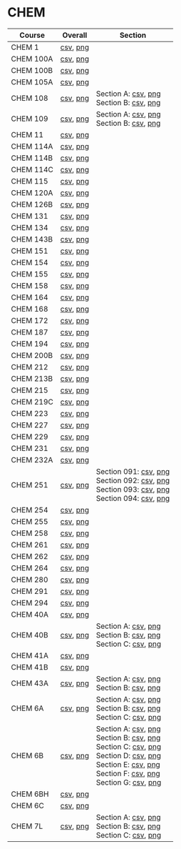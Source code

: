 # CHEM

| Course | Overall | Section |
| ------ | ------- | ------- |
| CHEM 1 | [csv](https://github.com/UCSD-Historical-Enrollment-Data/2024Winter/blob/main/overall/CHEM%201.csv), [png](https://raw.githubusercontent.com/UCSD-Historical-Enrollment-Data/2024Winter/main/plot_overall/CHEM%201.png) |  |
| CHEM 100A | [csv](https://github.com/UCSD-Historical-Enrollment-Data/2024Winter/blob/main/overall/CHEM%20100A.csv), [png](https://raw.githubusercontent.com/UCSD-Historical-Enrollment-Data/2024Winter/main/plot_overall/CHEM%20100A.png) |  |
| CHEM 100B | [csv](https://github.com/UCSD-Historical-Enrollment-Data/2024Winter/blob/main/overall/CHEM%20100B.csv), [png](https://raw.githubusercontent.com/UCSD-Historical-Enrollment-Data/2024Winter/main/plot_overall/CHEM%20100B.png) |  |
| CHEM 105A | [csv](https://github.com/UCSD-Historical-Enrollment-Data/2024Winter/blob/main/overall/CHEM%20105A.csv), [png](https://raw.githubusercontent.com/UCSD-Historical-Enrollment-Data/2024Winter/main/plot_overall/CHEM%20105A.png) |  |
| CHEM 108 | [csv](https://github.com/UCSD-Historical-Enrollment-Data/2024Winter/blob/main/overall/CHEM%20108.csv), [png](https://raw.githubusercontent.com/UCSD-Historical-Enrollment-Data/2024Winter/main/plot_overall/CHEM%20108.png) | Section A: [csv](https://github.com/UCSD-Historical-Enrollment-Data/2024Winter/blob/main/section/CHEM%20108_A.csv), [png](https://raw.githubusercontent.com/UCSD-Historical-Enrollment-Data/2024Winter/main/plot_section/CHEM%20108_A.png)<br>Section B: [csv](https://github.com/UCSD-Historical-Enrollment-Data/2024Winter/blob/main/section/CHEM%20108_B.csv), [png](https://raw.githubusercontent.com/UCSD-Historical-Enrollment-Data/2024Winter/main/plot_section/CHEM%20108_B.png) |
| CHEM 109 | [csv](https://github.com/UCSD-Historical-Enrollment-Data/2024Winter/blob/main/overall/CHEM%20109.csv), [png](https://raw.githubusercontent.com/UCSD-Historical-Enrollment-Data/2024Winter/main/plot_overall/CHEM%20109.png) | Section A: [csv](https://github.com/UCSD-Historical-Enrollment-Data/2024Winter/blob/main/section/CHEM%20109_A.csv), [png](https://raw.githubusercontent.com/UCSD-Historical-Enrollment-Data/2024Winter/main/plot_section/CHEM%20109_A.png)<br>Section B: [csv](https://github.com/UCSD-Historical-Enrollment-Data/2024Winter/blob/main/section/CHEM%20109_B.csv), [png](https://raw.githubusercontent.com/UCSD-Historical-Enrollment-Data/2024Winter/main/plot_section/CHEM%20109_B.png) |
| CHEM 11 | [csv](https://github.com/UCSD-Historical-Enrollment-Data/2024Winter/blob/main/overall/CHEM%2011.csv), [png](https://raw.githubusercontent.com/UCSD-Historical-Enrollment-Data/2024Winter/main/plot_overall/CHEM%2011.png) |  |
| CHEM 114A | [csv](https://github.com/UCSD-Historical-Enrollment-Data/2024Winter/blob/main/overall/CHEM%20114A.csv), [png](https://raw.githubusercontent.com/UCSD-Historical-Enrollment-Data/2024Winter/main/plot_overall/CHEM%20114A.png) |  |
| CHEM 114B | [csv](https://github.com/UCSD-Historical-Enrollment-Data/2024Winter/blob/main/overall/CHEM%20114B.csv), [png](https://raw.githubusercontent.com/UCSD-Historical-Enrollment-Data/2024Winter/main/plot_overall/CHEM%20114B.png) |  |
| CHEM 114C | [csv](https://github.com/UCSD-Historical-Enrollment-Data/2024Winter/blob/main/overall/CHEM%20114C.csv), [png](https://raw.githubusercontent.com/UCSD-Historical-Enrollment-Data/2024Winter/main/plot_overall/CHEM%20114C.png) |  |
| CHEM 115 | [csv](https://github.com/UCSD-Historical-Enrollment-Data/2024Winter/blob/main/overall/CHEM%20115.csv), [png](https://raw.githubusercontent.com/UCSD-Historical-Enrollment-Data/2024Winter/main/plot_overall/CHEM%20115.png) |  |
| CHEM 120A | [csv](https://github.com/UCSD-Historical-Enrollment-Data/2024Winter/blob/main/overall/CHEM%20120A.csv), [png](https://raw.githubusercontent.com/UCSD-Historical-Enrollment-Data/2024Winter/main/plot_overall/CHEM%20120A.png) |  |
| CHEM 126B | [csv](https://github.com/UCSD-Historical-Enrollment-Data/2024Winter/blob/main/overall/CHEM%20126B.csv), [png](https://raw.githubusercontent.com/UCSD-Historical-Enrollment-Data/2024Winter/main/plot_overall/CHEM%20126B.png) |  |
| CHEM 131 | [csv](https://github.com/UCSD-Historical-Enrollment-Data/2024Winter/blob/main/overall/CHEM%20131.csv), [png](https://raw.githubusercontent.com/UCSD-Historical-Enrollment-Data/2024Winter/main/plot_overall/CHEM%20131.png) |  |
| CHEM 134 | [csv](https://github.com/UCSD-Historical-Enrollment-Data/2024Winter/blob/main/overall/CHEM%20134.csv), [png](https://raw.githubusercontent.com/UCSD-Historical-Enrollment-Data/2024Winter/main/plot_overall/CHEM%20134.png) |  |
| CHEM 143B | [csv](https://github.com/UCSD-Historical-Enrollment-Data/2024Winter/blob/main/overall/CHEM%20143B.csv), [png](https://raw.githubusercontent.com/UCSD-Historical-Enrollment-Data/2024Winter/main/plot_overall/CHEM%20143B.png) |  |
| CHEM 151 | [csv](https://github.com/UCSD-Historical-Enrollment-Data/2024Winter/blob/main/overall/CHEM%20151.csv), [png](https://raw.githubusercontent.com/UCSD-Historical-Enrollment-Data/2024Winter/main/plot_overall/CHEM%20151.png) |  |
| CHEM 154 | [csv](https://github.com/UCSD-Historical-Enrollment-Data/2024Winter/blob/main/overall/CHEM%20154.csv), [png](https://raw.githubusercontent.com/UCSD-Historical-Enrollment-Data/2024Winter/main/plot_overall/CHEM%20154.png) |  |
| CHEM 155 | [csv](https://github.com/UCSD-Historical-Enrollment-Data/2024Winter/blob/main/overall/CHEM%20155.csv), [png](https://raw.githubusercontent.com/UCSD-Historical-Enrollment-Data/2024Winter/main/plot_overall/CHEM%20155.png) |  |
| CHEM 158 | [csv](https://github.com/UCSD-Historical-Enrollment-Data/2024Winter/blob/main/overall/CHEM%20158.csv), [png](https://raw.githubusercontent.com/UCSD-Historical-Enrollment-Data/2024Winter/main/plot_overall/CHEM%20158.png) |  |
| CHEM 164 | [csv](https://github.com/UCSD-Historical-Enrollment-Data/2024Winter/blob/main/overall/CHEM%20164.csv), [png](https://raw.githubusercontent.com/UCSD-Historical-Enrollment-Data/2024Winter/main/plot_overall/CHEM%20164.png) |  |
| CHEM 168 | [csv](https://github.com/UCSD-Historical-Enrollment-Data/2024Winter/blob/main/overall/CHEM%20168.csv), [png](https://raw.githubusercontent.com/UCSD-Historical-Enrollment-Data/2024Winter/main/plot_overall/CHEM%20168.png) |  |
| CHEM 172 | [csv](https://github.com/UCSD-Historical-Enrollment-Data/2024Winter/blob/main/overall/CHEM%20172.csv), [png](https://raw.githubusercontent.com/UCSD-Historical-Enrollment-Data/2024Winter/main/plot_overall/CHEM%20172.png) |  |
| CHEM 187 | [csv](https://github.com/UCSD-Historical-Enrollment-Data/2024Winter/blob/main/overall/CHEM%20187.csv), [png](https://raw.githubusercontent.com/UCSD-Historical-Enrollment-Data/2024Winter/main/plot_overall/CHEM%20187.png) |  |
| CHEM 194 | [csv](https://github.com/UCSD-Historical-Enrollment-Data/2024Winter/blob/main/overall/CHEM%20194.csv), [png](https://raw.githubusercontent.com/UCSD-Historical-Enrollment-Data/2024Winter/main/plot_overall/CHEM%20194.png) |  |
| CHEM 200B | [csv](https://github.com/UCSD-Historical-Enrollment-Data/2024Winter/blob/main/overall/CHEM%20200B.csv), [png](https://raw.githubusercontent.com/UCSD-Historical-Enrollment-Data/2024Winter/main/plot_overall/CHEM%20200B.png) |  |
| CHEM 212 | [csv](https://github.com/UCSD-Historical-Enrollment-Data/2024Winter/blob/main/overall/CHEM%20212.csv), [png](https://raw.githubusercontent.com/UCSD-Historical-Enrollment-Data/2024Winter/main/plot_overall/CHEM%20212.png) |  |
| CHEM 213B | [csv](https://github.com/UCSD-Historical-Enrollment-Data/2024Winter/blob/main/overall/CHEM%20213B.csv), [png](https://raw.githubusercontent.com/UCSD-Historical-Enrollment-Data/2024Winter/main/plot_overall/CHEM%20213B.png) |  |
| CHEM 215 | [csv](https://github.com/UCSD-Historical-Enrollment-Data/2024Winter/blob/main/overall/CHEM%20215.csv), [png](https://raw.githubusercontent.com/UCSD-Historical-Enrollment-Data/2024Winter/main/plot_overall/CHEM%20215.png) |  |
| CHEM 219C | [csv](https://github.com/UCSD-Historical-Enrollment-Data/2024Winter/blob/main/overall/CHEM%20219C.csv), [png](https://raw.githubusercontent.com/UCSD-Historical-Enrollment-Data/2024Winter/main/plot_overall/CHEM%20219C.png) |  |
| CHEM 223 | [csv](https://github.com/UCSD-Historical-Enrollment-Data/2024Winter/blob/main/overall/CHEM%20223.csv), [png](https://raw.githubusercontent.com/UCSD-Historical-Enrollment-Data/2024Winter/main/plot_overall/CHEM%20223.png) |  |
| CHEM 227 | [csv](https://github.com/UCSD-Historical-Enrollment-Data/2024Winter/blob/main/overall/CHEM%20227.csv), [png](https://raw.githubusercontent.com/UCSD-Historical-Enrollment-Data/2024Winter/main/plot_overall/CHEM%20227.png) |  |
| CHEM 229 | [csv](https://github.com/UCSD-Historical-Enrollment-Data/2024Winter/blob/main/overall/CHEM%20229.csv), [png](https://raw.githubusercontent.com/UCSD-Historical-Enrollment-Data/2024Winter/main/plot_overall/CHEM%20229.png) |  |
| CHEM 231 | [csv](https://github.com/UCSD-Historical-Enrollment-Data/2024Winter/blob/main/overall/CHEM%20231.csv), [png](https://raw.githubusercontent.com/UCSD-Historical-Enrollment-Data/2024Winter/main/plot_overall/CHEM%20231.png) |  |
| CHEM 232A | [csv](https://github.com/UCSD-Historical-Enrollment-Data/2024Winter/blob/main/overall/CHEM%20232A.csv), [png](https://raw.githubusercontent.com/UCSD-Historical-Enrollment-Data/2024Winter/main/plot_overall/CHEM%20232A.png) |  |
| CHEM 251 | [csv](https://github.com/UCSD-Historical-Enrollment-Data/2024Winter/blob/main/overall/CHEM%20251.csv), [png](https://raw.githubusercontent.com/UCSD-Historical-Enrollment-Data/2024Winter/main/plot_overall/CHEM%20251.png) | Section 091: [csv](https://github.com/UCSD-Historical-Enrollment-Data/2024Winter/blob/main/section/CHEM%20251_091.csv), [png](https://raw.githubusercontent.com/UCSD-Historical-Enrollment-Data/2024Winter/main/plot_section/CHEM%20251_091.png)<br>Section 092: [csv](https://github.com/UCSD-Historical-Enrollment-Data/2024Winter/blob/main/section/CHEM%20251_092.csv), [png](https://raw.githubusercontent.com/UCSD-Historical-Enrollment-Data/2024Winter/main/plot_section/CHEM%20251_092.png)<br>Section 093: [csv](https://github.com/UCSD-Historical-Enrollment-Data/2024Winter/blob/main/section/CHEM%20251_093.csv), [png](https://raw.githubusercontent.com/UCSD-Historical-Enrollment-Data/2024Winter/main/plot_section/CHEM%20251_093.png)<br>Section 094: [csv](https://github.com/UCSD-Historical-Enrollment-Data/2024Winter/blob/main/section/CHEM%20251_094.csv), [png](https://raw.githubusercontent.com/UCSD-Historical-Enrollment-Data/2024Winter/main/plot_section/CHEM%20251_094.png) |
| CHEM 254 | [csv](https://github.com/UCSD-Historical-Enrollment-Data/2024Winter/blob/main/overall/CHEM%20254.csv), [png](https://raw.githubusercontent.com/UCSD-Historical-Enrollment-Data/2024Winter/main/plot_overall/CHEM%20254.png) |  |
| CHEM 255 | [csv](https://github.com/UCSD-Historical-Enrollment-Data/2024Winter/blob/main/overall/CHEM%20255.csv), [png](https://raw.githubusercontent.com/UCSD-Historical-Enrollment-Data/2024Winter/main/plot_overall/CHEM%20255.png) |  |
| CHEM 258 | [csv](https://github.com/UCSD-Historical-Enrollment-Data/2024Winter/blob/main/overall/CHEM%20258.csv), [png](https://raw.githubusercontent.com/UCSD-Historical-Enrollment-Data/2024Winter/main/plot_overall/CHEM%20258.png) |  |
| CHEM 261 | [csv](https://github.com/UCSD-Historical-Enrollment-Data/2024Winter/blob/main/overall/CHEM%20261.csv), [png](https://raw.githubusercontent.com/UCSD-Historical-Enrollment-Data/2024Winter/main/plot_overall/CHEM%20261.png) |  |
| CHEM 262 | [csv](https://github.com/UCSD-Historical-Enrollment-Data/2024Winter/blob/main/overall/CHEM%20262.csv), [png](https://raw.githubusercontent.com/UCSD-Historical-Enrollment-Data/2024Winter/main/plot_overall/CHEM%20262.png) |  |
| CHEM 264 | [csv](https://github.com/UCSD-Historical-Enrollment-Data/2024Winter/blob/main/overall/CHEM%20264.csv), [png](https://raw.githubusercontent.com/UCSD-Historical-Enrollment-Data/2024Winter/main/plot_overall/CHEM%20264.png) |  |
| CHEM 280 | [csv](https://github.com/UCSD-Historical-Enrollment-Data/2024Winter/blob/main/overall/CHEM%20280.csv), [png](https://raw.githubusercontent.com/UCSD-Historical-Enrollment-Data/2024Winter/main/plot_overall/CHEM%20280.png) |  |
| CHEM 291 | [csv](https://github.com/UCSD-Historical-Enrollment-Data/2024Winter/blob/main/overall/CHEM%20291.csv), [png](https://raw.githubusercontent.com/UCSD-Historical-Enrollment-Data/2024Winter/main/plot_overall/CHEM%20291.png) |  |
| CHEM 294 | [csv](https://github.com/UCSD-Historical-Enrollment-Data/2024Winter/blob/main/overall/CHEM%20294.csv), [png](https://raw.githubusercontent.com/UCSD-Historical-Enrollment-Data/2024Winter/main/plot_overall/CHEM%20294.png) |  |
| CHEM 40A | [csv](https://github.com/UCSD-Historical-Enrollment-Data/2024Winter/blob/main/overall/CHEM%2040A.csv), [png](https://raw.githubusercontent.com/UCSD-Historical-Enrollment-Data/2024Winter/main/plot_overall/CHEM%2040A.png) |  |
| CHEM 40B | [csv](https://github.com/UCSD-Historical-Enrollment-Data/2024Winter/blob/main/overall/CHEM%2040B.csv), [png](https://raw.githubusercontent.com/UCSD-Historical-Enrollment-Data/2024Winter/main/plot_overall/CHEM%2040B.png) | Section A: [csv](https://github.com/UCSD-Historical-Enrollment-Data/2024Winter/blob/main/section/CHEM%2040B_A.csv), [png](https://raw.githubusercontent.com/UCSD-Historical-Enrollment-Data/2024Winter/main/plot_section/CHEM%2040B_A.png)<br>Section B: [csv](https://github.com/UCSD-Historical-Enrollment-Data/2024Winter/blob/main/section/CHEM%2040B_B.csv), [png](https://raw.githubusercontent.com/UCSD-Historical-Enrollment-Data/2024Winter/main/plot_section/CHEM%2040B_B.png)<br>Section C: [csv](https://github.com/UCSD-Historical-Enrollment-Data/2024Winter/blob/main/section/CHEM%2040B_C.csv), [png](https://raw.githubusercontent.com/UCSD-Historical-Enrollment-Data/2024Winter/main/plot_section/CHEM%2040B_C.png) |
| CHEM 41A | [csv](https://github.com/UCSD-Historical-Enrollment-Data/2024Winter/blob/main/overall/CHEM%2041A.csv), [png](https://raw.githubusercontent.com/UCSD-Historical-Enrollment-Data/2024Winter/main/plot_overall/CHEM%2041A.png) |  |
| CHEM 41B | [csv](https://github.com/UCSD-Historical-Enrollment-Data/2024Winter/blob/main/overall/CHEM%2041B.csv), [png](https://raw.githubusercontent.com/UCSD-Historical-Enrollment-Data/2024Winter/main/plot_overall/CHEM%2041B.png) |  |
| CHEM 43A | [csv](https://github.com/UCSD-Historical-Enrollment-Data/2024Winter/blob/main/overall/CHEM%2043A.csv), [png](https://raw.githubusercontent.com/UCSD-Historical-Enrollment-Data/2024Winter/main/plot_overall/CHEM%2043A.png) | Section A: [csv](https://github.com/UCSD-Historical-Enrollment-Data/2024Winter/blob/main/section/CHEM%2043A_A.csv), [png](https://raw.githubusercontent.com/UCSD-Historical-Enrollment-Data/2024Winter/main/plot_section/CHEM%2043A_A.png)<br>Section B: [csv](https://github.com/UCSD-Historical-Enrollment-Data/2024Winter/blob/main/section/CHEM%2043A_B.csv), [png](https://raw.githubusercontent.com/UCSD-Historical-Enrollment-Data/2024Winter/main/plot_section/CHEM%2043A_B.png) |
| CHEM 6A | [csv](https://github.com/UCSD-Historical-Enrollment-Data/2024Winter/blob/main/overall/CHEM%206A.csv), [png](https://raw.githubusercontent.com/UCSD-Historical-Enrollment-Data/2024Winter/main/plot_overall/CHEM%206A.png) | Section A: [csv](https://github.com/UCSD-Historical-Enrollment-Data/2024Winter/blob/main/section/CHEM%206A_A.csv), [png](https://raw.githubusercontent.com/UCSD-Historical-Enrollment-Data/2024Winter/main/plot_section/CHEM%206A_A.png)<br>Section B: [csv](https://github.com/UCSD-Historical-Enrollment-Data/2024Winter/blob/main/section/CHEM%206A_B.csv), [png](https://raw.githubusercontent.com/UCSD-Historical-Enrollment-Data/2024Winter/main/plot_section/CHEM%206A_B.png)<br>Section C: [csv](https://github.com/UCSD-Historical-Enrollment-Data/2024Winter/blob/main/section/CHEM%206A_C.csv), [png](https://raw.githubusercontent.com/UCSD-Historical-Enrollment-Data/2024Winter/main/plot_section/CHEM%206A_C.png) |
| CHEM 6B | [csv](https://github.com/UCSD-Historical-Enrollment-Data/2024Winter/blob/main/overall/CHEM%206B.csv), [png](https://raw.githubusercontent.com/UCSD-Historical-Enrollment-Data/2024Winter/main/plot_overall/CHEM%206B.png) | Section A: [csv](https://github.com/UCSD-Historical-Enrollment-Data/2024Winter/blob/main/section/CHEM%206B_A.csv), [png](https://raw.githubusercontent.com/UCSD-Historical-Enrollment-Data/2024Winter/main/plot_section/CHEM%206B_A.png)<br>Section B: [csv](https://github.com/UCSD-Historical-Enrollment-Data/2024Winter/blob/main/section/CHEM%206B_B.csv), [png](https://raw.githubusercontent.com/UCSD-Historical-Enrollment-Data/2024Winter/main/plot_section/CHEM%206B_B.png)<br>Section C: [csv](https://github.com/UCSD-Historical-Enrollment-Data/2024Winter/blob/main/section/CHEM%206B_C.csv), [png](https://raw.githubusercontent.com/UCSD-Historical-Enrollment-Data/2024Winter/main/plot_section/CHEM%206B_C.png)<br>Section D: [csv](https://github.com/UCSD-Historical-Enrollment-Data/2024Winter/blob/main/section/CHEM%206B_D.csv), [png](https://raw.githubusercontent.com/UCSD-Historical-Enrollment-Data/2024Winter/main/plot_section/CHEM%206B_D.png)<br>Section E: [csv](https://github.com/UCSD-Historical-Enrollment-Data/2024Winter/blob/main/section/CHEM%206B_E.csv), [png](https://raw.githubusercontent.com/UCSD-Historical-Enrollment-Data/2024Winter/main/plot_section/CHEM%206B_E.png)<br>Section F: [csv](https://github.com/UCSD-Historical-Enrollment-Data/2024Winter/blob/main/section/CHEM%206B_F.csv), [png](https://raw.githubusercontent.com/UCSD-Historical-Enrollment-Data/2024Winter/main/plot_section/CHEM%206B_F.png)<br>Section G: [csv](https://github.com/UCSD-Historical-Enrollment-Data/2024Winter/blob/main/section/CHEM%206B_G.csv), [png](https://raw.githubusercontent.com/UCSD-Historical-Enrollment-Data/2024Winter/main/plot_section/CHEM%206B_G.png) |
| CHEM 6BH | [csv](https://github.com/UCSD-Historical-Enrollment-Data/2024Winter/blob/main/overall/CHEM%206BH.csv), [png](https://raw.githubusercontent.com/UCSD-Historical-Enrollment-Data/2024Winter/main/plot_overall/CHEM%206BH.png) |  |
| CHEM 6C | [csv](https://github.com/UCSD-Historical-Enrollment-Data/2024Winter/blob/main/overall/CHEM%206C.csv), [png](https://raw.githubusercontent.com/UCSD-Historical-Enrollment-Data/2024Winter/main/plot_overall/CHEM%206C.png) |  |
| CHEM 7L | [csv](https://github.com/UCSD-Historical-Enrollment-Data/2024Winter/blob/main/overall/CHEM%207L.csv), [png](https://raw.githubusercontent.com/UCSD-Historical-Enrollment-Data/2024Winter/main/plot_overall/CHEM%207L.png) | Section A: [csv](https://github.com/UCSD-Historical-Enrollment-Data/2024Winter/blob/main/section/CHEM%207L_A.csv), [png](https://raw.githubusercontent.com/UCSD-Historical-Enrollment-Data/2024Winter/main/plot_section/CHEM%207L_A.png)<br>Section B: [csv](https://github.com/UCSD-Historical-Enrollment-Data/2024Winter/blob/main/section/CHEM%207L_B.csv), [png](https://raw.githubusercontent.com/UCSD-Historical-Enrollment-Data/2024Winter/main/plot_section/CHEM%207L_B.png)<br>Section C: [csv](https://github.com/UCSD-Historical-Enrollment-Data/2024Winter/blob/main/section/CHEM%207L_C.csv), [png](https://raw.githubusercontent.com/UCSD-Historical-Enrollment-Data/2024Winter/main/plot_section/CHEM%207L_C.png) |
